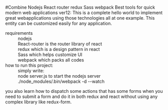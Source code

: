 #Combine Nodejs  React router  redux Sass webpack 
Best tools for quick modern web applications
ver12:
This is a complete hello world to implement great webapplications
 using those technologies all at one example. This entity can
 be customized easily for any application.

<dl>
 <dt>requirements</dt>
  <dd>nodejs</dd>
  <dd>React-router is the router library of react</dd>
  <dd>redux which is a design pattern in react</dd>  
  <dd>Sass which helps customize UI</dd>
  <dd>webpack which packs all codes</dd>    
  
 <dt>how to run this project:</dt>
  <dd>simply write: </dd>
  <dd>node server.js to start the nodejs server</dd>
  <dd>./node_modules/.bin/webpack -d --watch</dd>
</dl>

you also learn how to dispatch some actions that has some forms
when you need to submit a form and do it in both redux and react without
using any complex library like redux-form. 

 

